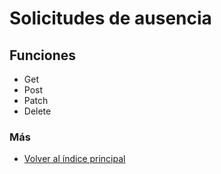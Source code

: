 # Solicitudes de ausencia

## Funciones

  * Get
  * Post  
  * Patch  
  * Delete 
  
### Más

  * [Volver al índice principal](../README.md)
